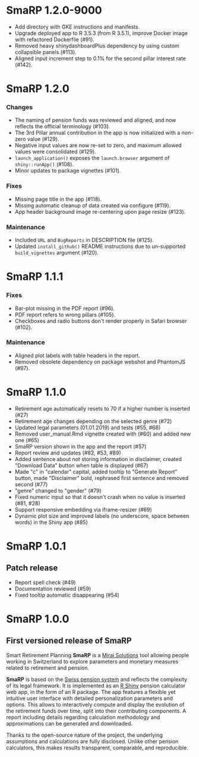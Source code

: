 # SmaRP 1.2.0-9000

* Add directory with GKE instructions and manifests.
* Upgrade deployed app to R 3.5.3 (from R 3.5.1), improve Docker image with refactored Dockerfile (#91).
* Removed heavy shinydashboardPlus dependency by using custom collapsible panels (#113).
* Aligned input increment step to 0.1% for the second pillar interest rate (#142).

# SmaRP 1.2.0

### Changes

* The naming of pension funds was reviewed and aligned, and now reflects the official terminology (#103).
* The 3rd Pillar annual contribution in the app is now initialized with a non-zero value (#129).
* Negative input values are now re-set to zero, and maximum allowed values were consolidated (#129).
* `launch_application()` exposes the `launch.browser` argument of `shiny::runApp()` (#108).
* Minor updates to package vignettes (#101).

### Fixes

* Missing page title in the app (#118).
* Missing automatic cleanup of data created via configure (#119).
* App header background image re-centering upon page resize (#123).

### Maintenance

* Included `URL` and `BugReports` in DESCRIPTION file (#125).
* Updated `install_github()` README instructions due to un-supported `build_vignettes` argument (#120).

# SmaRP 1.1.1

### Fixes

* Bar-plot missing in the PDF report (#96).
* PDF report refers to wrong pillars (#105).
* Checkboxes and radio buttons don't render properly in Safari browser (#102).

### Maintenance

* Aligned plot labels with table headers in the report.
* Removed obsolete dependency on package webshot and PhantomJS (#97).

# SmaRP 1.1.0

* Retirement age automatically resets to 70 if a higher number is inserted (#27)
* Retirement age changes depending on the selected genre (#72)
* Updated legal parameters (01.01.2019) and tests (#55, #68)
* Removed user_manual.Rmd vignette created with (#60) and added new one (#65)
* SmaRP version shown in the app and the report (#57)
* Report review and updates (#82, #53, #89)
* Added sentence about not storing information in disclaimer, created "Download Data" button when table is displayed (#67)
* Made "c" in "calendar" capital, added tooltip to "Generate Report" button, made "Disclaimer" bold, rephrased first sentence and removed second (#77)
* "genre" changed to "gender" (#79)
* Fixed numeric input so that it doesn't crash when no value is inserted (#81, #28)
* Support responsive embedding via iframe-resizer (#69)
* Dynamic plot size and improved labels (no underscore, space between words) in the Shiny app (#85)

# SmaRP 1.0.1

## Patch release

* Report spell check (#49)
* Documentation reviewed (#59)
* Fixed tooltip automatic disappearing (#54)

# SmaRP 1.0.0

## First versioned release of SmaRP

Smart Retirement Planning **SmaRP** is a [Mirai Solutions](https://mirai-solutions.ch/) tool allowing people working in Switzerland to explore parameters and monetary measures related to retirement and pension.

**SmaRP** is based on the [Swiss pension system](https://en.wikipedia.org/wiki/Pension_system_in_Switzerland) and reflects the complexity of its legal framework.
It is implemented as an [R Shiny](https://shiny.rstudio.com/) pension calculator web app, in the form of an R package.
The app features a flexible yet intuitive user interface with detailed personalization parameters and options.
This allows to interactively compute and display the evolution of the retirement funds over time, split into their contributing components.
A report including details regarding calculation methodology and approximations can be generated and downloaded.

Thanks to the open-source nature of the project, the underlying assumptions and calculations are fully disclosed.
Unlike other pension calculators, this makes results transparent, comparable, and reproducible.
